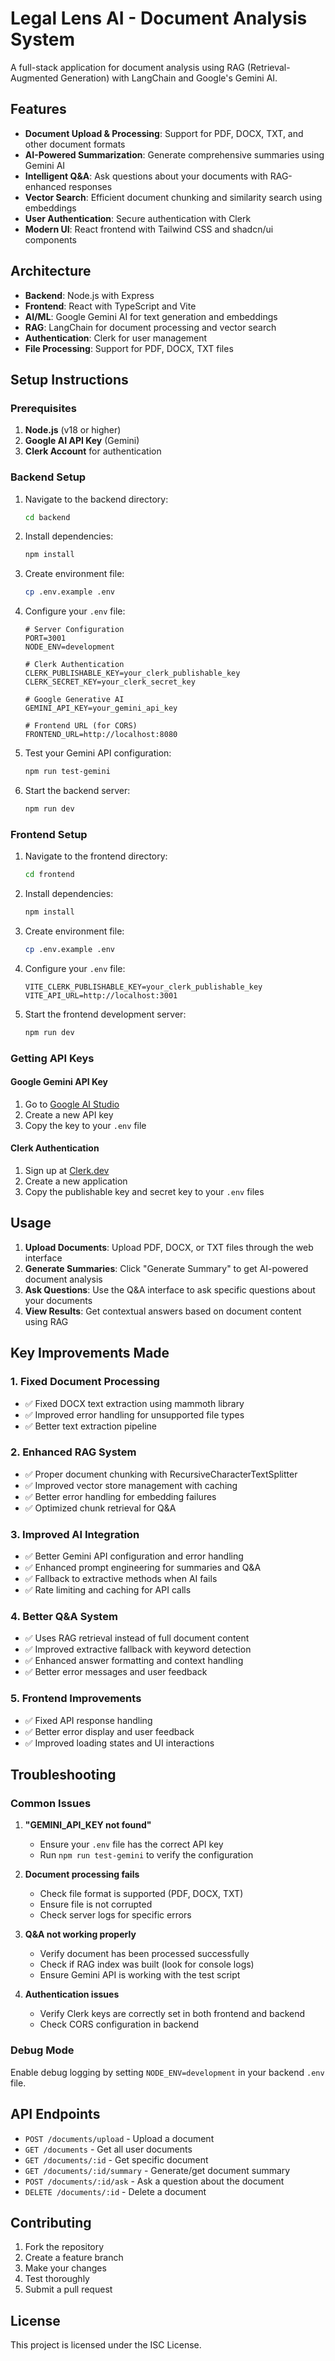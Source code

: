 # Legal Lens AI - Document Analysis System

A full-stack application for document analysis using RAG (Retrieval-Augmented Generation) with LangChain and Google's Gemini AI.

## Features

- **Document Upload & Processing**: Support for PDF, DOCX, TXT, and other document formats
- **AI-Powered Summarization**: Generate comprehensive summaries using Gemini AI
- **Intelligent Q&A**: Ask questions about your documents with RAG-enhanced responses
- **Vector Search**: Efficient document chunking and similarity search using embeddings
- **User Authentication**: Secure authentication with Clerk
- **Modern UI**: React frontend with Tailwind CSS and shadcn/ui components

## Architecture

- **Backend**: Node.js with Express
- **Frontend**: React with TypeScript and Vite
- **AI/ML**: Google Gemini AI for text generation and embeddings
- **RAG**: LangChain for document processing and vector search
- **Authentication**: Clerk for user management
- **File Processing**: Support for PDF, DOCX, TXT files

## Setup Instructions

### Prerequisites

1. **Node.js** (v18 or higher)
2. **Google AI API Key** (Gemini)
3. **Clerk Account** for authentication

### Backend Setup

1. Navigate to the backend directory:
   ```bash
   cd backend
   ```

2. Install dependencies:
   ```bash
   npm install
   ```

3. Create environment file:
   ```bash
   cp .env.example .env
   ```

4. Configure your `.env` file:
   ```env
   # Server Configuration
   PORT=3001
   NODE_ENV=development

   # Clerk Authentication
   CLERK_PUBLISHABLE_KEY=your_clerk_publishable_key
   CLERK_SECRET_KEY=your_clerk_secret_key

   # Google Generative AI
   GEMINI_API_KEY=your_gemini_api_key

   # Frontend URL (for CORS)
   FRONTEND_URL=http://localhost:8080
   ```

5. Test your Gemini API configuration:
   ```bash
   npm run test-gemini
   ```

6. Start the backend server:
   ```bash
   npm run dev
   ```

### Frontend Setup

1. Navigate to the frontend directory:
   ```bash
   cd frontend
   ```

2. Install dependencies:
   ```bash
   npm install
   ```

3. Create environment file:
   ```bash
   cp .env.example .env
   ```

4. Configure your `.env` file:
   ```env
   VITE_CLERK_PUBLISHABLE_KEY=your_clerk_publishable_key
   VITE_API_URL=http://localhost:3001
   ```

5. Start the frontend development server:
   ```bash
   npm run dev
   ```

### Getting API Keys

#### Google Gemini API Key

1. Go to [Google AI Studio](https://makersuite.google.com/app/apikey)
2. Create a new API key
3. Copy the key to your `.env` file

#### Clerk Authentication

1. Sign up at [Clerk.dev](https://clerk.dev)
2. Create a new application
3. Copy the publishable key and secret key to your `.env` files

## Usage

1. **Upload Documents**: Upload PDF, DOCX, or TXT files through the web interface
2. **Generate Summaries**: Click "Generate Summary" to get AI-powered document analysis
3. **Ask Questions**: Use the Q&A interface to ask specific questions about your documents
4. **View Results**: Get contextual answers based on document content using RAG

## Key Improvements Made

### 1. Fixed Document Processing
- ✅ Fixed DOCX text extraction using mammoth library
- ✅ Improved error handling for unsupported file types
- ✅ Better text extraction pipeline

### 2. Enhanced RAG System
- ✅ Proper document chunking with RecursiveCharacterTextSplitter
- ✅ Improved vector store management with caching
- ✅ Better error handling for embedding failures
- ✅ Optimized chunk retrieval for Q&A

### 3. Improved AI Integration
- ✅ Better Gemini API configuration and error handling
- ✅ Enhanced prompt engineering for summaries and Q&A
- ✅ Fallback to extractive methods when AI fails
- ✅ Rate limiting and caching for API calls

### 4. Better Q&A System
- ✅ Uses RAG retrieval instead of full document content
- ✅ Improved extractive fallback with keyword detection
- ✅ Enhanced answer formatting and context handling
- ✅ Better error messages and user feedback

### 5. Frontend Improvements
- ✅ Fixed API response handling
- ✅ Better error display and user feedback
- ✅ Improved loading states and UI interactions

## Troubleshooting

### Common Issues

1. **"GEMINI_API_KEY not found"**
   - Ensure your `.env` file has the correct API key
   - Run `npm run test-gemini` to verify the configuration

2. **Document processing fails**
   - Check file format is supported (PDF, DOCX, TXT)
   - Ensure file is not corrupted
   - Check server logs for specific errors

3. **Q&A not working properly**
   - Verify document has been processed successfully
   - Check if RAG index was built (look for console logs)
   - Ensure Gemini API is working with the test script

4. **Authentication issues**
   - Verify Clerk keys are correctly set in both frontend and backend
   - Check CORS configuration in backend

### Debug Mode

Enable debug logging by setting `NODE_ENV=development` in your backend `.env` file.

## API Endpoints

- `POST /documents/upload` - Upload a document
- `GET /documents` - Get all user documents
- `GET /documents/:id` - Get specific document
- `GET /documents/:id/summary` - Generate/get document summary
- `POST /documents/:id/ask` - Ask a question about the document
- `DELETE /documents/:id` - Delete a document

## Contributing

1. Fork the repository
2. Create a feature branch
3. Make your changes
4. Test thoroughly
5. Submit a pull request

## License

This project is licensed under the ISC License.